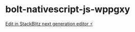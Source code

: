 # bolt-nativescript-js-wppgxy

[Edit in StackBlitz next generation editor ⚡️](https://stackblitz.com/~/github.com/adipeste/bolt-nativescript-js-wppgxy)